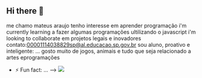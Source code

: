 ## Hi there 👋

me chamo mateus araujo
tenho interesse em aprender programação
i'm currently learning a fazer algumas programações ultilizando o javascript
i'm looking to collaborate em projetos legais e inovadores 
contato:00001114038829sp@al.educacao.sp.gov.br
sou aluno, proativo e inteligente: ...
gosto muito de jogos, animais e tudo que seja relacionado a artes eprogramações 
- ⚡ Fun fact: ...
-->
![](https://media1.tenor.com/m/GqOoWCxt5DEAAAAC/fast-car.gif)
